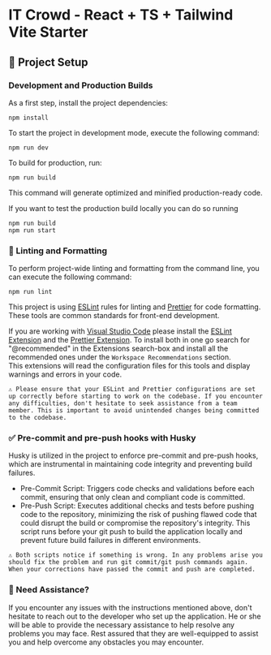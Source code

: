 # IT Crowd - React + TS + Tailwind Vite Starter

## 🚀 Project Setup

### Development and Production Builds

As a first step, install the project dependencies:

```
npm install
```

To start the project in development mode, execute the following command:

```
npm run dev
```

To build for production, run:

```
npm run build
```

This command will generate optimized and minified production-ready code.

If you want to test the production build locally you can do so running

```
npm run build
npm run start
```

### 🧹 Linting and Formatting

To perform project-wide linting and formatting from the command line, you can execute the following command:

```
npm run lint
```

This project is using [ESLint](https://eslint.org/) rules for linting and [Prettier](https://prettier.io/) for code formatting. These tools are common standards for front-end development.

If you are working with [Visual Studio Code](https://code.visualstudio.com/) please install the [ESLint Extension](https://marketplace.visualstudio.com/items?itemName=dbaeumer.vscode-eslint) and the [Prettier Extension](https://marketplace.visualstudio.com/items?itemName=esbenp.prettier-vscode).
To install both in one go search for "@recommended" in the Extensions search-box and install all the recommended ones under the `Workspace Recommendations` section. <br/>
This extensions will read the configuration files for this tools and display warnings and errors in your code.

```
⚠️ Please ensure that your ESLint and Prettier configurations are set up correctly before starting to work on the codebase. If you encounter any difficulties, don't hesitate to seek assistance from a team member. This is important to avoid unintended changes being committed to the codebase.
```

### ✅ Pre-commit and pre-push hooks with Husky

Husky is utilized in the project to enforce pre-commit and pre-push hooks, which are instrumental in maintaining code integrity and preventing build failures.

- Pre-Commit Script:
  Triggers code checks and validations before each commit, ensuring that only clean and compliant code is committed.
- Pre-Push Script:
  Executes additional checks and tests before pushing code to the repository, minimizing the risk of pushing flawed code that could disrupt the build or compromise the repository's integrity. This script runs before your git push to build the application locally and prevent future build failures in different environments.

```
⚠️ Both scripts notice if something is wrong. In any problems arise you should fix the problem and run git commit/git push commands again. When your corrections have passed the commit and push are completed.
```

### 🙋 Need Assistance?

If you encounter any issues with the instructions mentioned above, don't hesitate to reach out to the developer who set up the application. He or she will be able to provide the necessary assistance to help resolve any problems you may face. Rest assured that they are well-equipped to assist you and help overcome any obstacles you may encounter.

